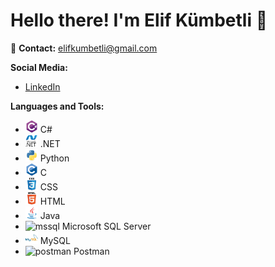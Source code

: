 # Hello there! I'm Elif Kümbetli 👋

📧 **Contact:** [elifkumbetli@gmail.com](mailto:elifkumbetli@gmail.com)

**Social Media:**
- [LinkedIn](https://linkedin.com/in/elif-kümbetli-767169253/)

**Languages and Tools:**
- <img src="https://raw.githubusercontent.com/devicons/devicon/master/icons/csharp/csharp-original.svg" alt="csharp" width="20" height="20"/> C#
- <img src="https://raw.githubusercontent.com/devicons/devicon/master/icons/dot-net/dot-net-original-wordmark.svg" alt=".net" width="20" height="20"/> .NET
- <img src="https://raw.githubusercontent.com/devicons/devicon/master/icons/python/python-original.svg" alt="python" width="20" height="20"/> Python
- <img src="https://raw.githubusercontent.com/devicons/devicon/master/icons/c/c-original.svg" alt="c" width="20" height="20"/> C
- <img src="https://raw.githubusercontent.com/devicons/devicon/master/icons/css3/css3-original-wordmark.svg" alt="css3" width="20" height="20"/> CSS
- <img src="https://raw.githubusercontent.com/devicons/devicon/master/icons/html5/html5-original-wordmark.svg" alt="html5" width="20" height="20"/> HTML
- <img src="https://raw.githubusercontent.com/devicons/devicon/master/icons/java/java-original.svg" alt="java" width="20" height="20"/> Java
- <img src="https://www.svgrepo.com/show/303229/microsoft-sql-server-logo.svg" alt="mssql" width="20" height="20"/> Microsoft SQL Server
- <img src="https://raw.githubusercontent.com/devicons/devicon/master/icons/mysql/mysql-original-wordmark.svg" alt="mysql" width="20" height="20"/> MySQL
- <img src="https://www.vectorlogo.zone/logos/getpostman/getpostman-icon.svg" alt="postman" width="20" height="20"/> Postman
